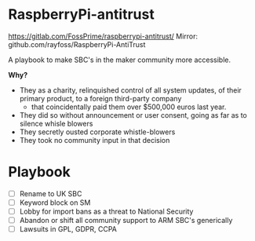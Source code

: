 # RaspberryPi-antitrust

https://gitlab.com/FossPrime/raspberrypi-antitrust/
Mirror: github.com/rayfoss/RaspberryPi-AntiTrust

A playbook to make SBC's in the maker community more accessible.

**Why?**
- They as a charity, relinquished control of all system updates, of their primary product, to a foreign third-party company
  - that coincidentally paid them over $500,000 euros last year.
- They did so without announcement or user consent, going as far as to silence whisle blowers
- They secretly ousted corporate whistle-blowers
- They took no community input in that decision

# Playbook

- [ ] Rename to UK SBC
- [ ] Keyword block on SM
- [ ] Lobby for import bans as a threat to National Security
- [ ] Abandon or shift all community support to ARM SBC's generically
- [ ] Lawsuits in GPL, GDPR, CCPA
